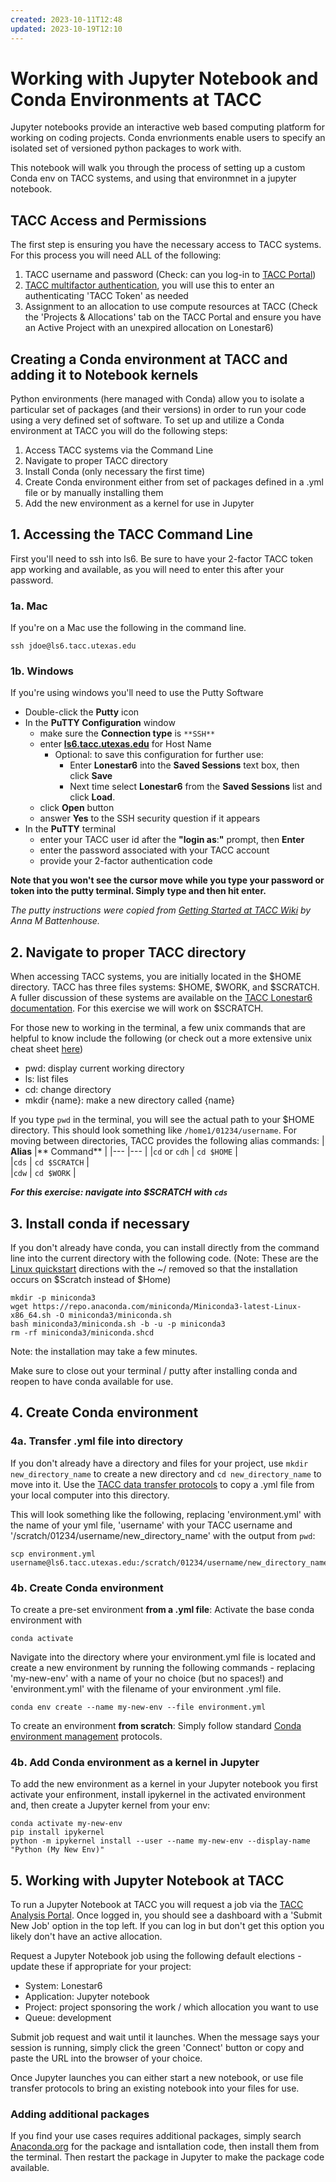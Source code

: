 ```yaml
---
created: 2023-10-11T12:48
updated: 2023-10-19T12:10
---
```

# Working with Jupyter Notebook and Conda Environments at TACC
Jupyter notebooks provide an interactive web based computing platform for working on coding projects. Conda envrionments enable users to specify an isolated set of versioned python packages to work with. 

This notebook will walk you through the process of setting up a custom Conda env on TACC systems, and using that environmnet in a jupyter notebook.

## TACC Access and Permissions
The first step is ensuring you have the necessary access to TACC systems.  For this process you will need ALL of the following:  
1. TACC username and password (Check: can you log-in to [TACC Portal](https://tacc.utexas.edu/portal/))
2. [TACC multifactor authentication](https://docs.tacc.utexas.edu/basics/mfa/), you will use this to enter an authenticating 'TACC Token' as needed
3. Assignment to an allocation to use compute resources at TACC (Check the 'Projects & Allocations' tab on the TACC Portal and ensure you have an Active Project with an unexpired allocation on Lonestar6)

## Creating a Conda environment at TACC and adding it to Notebook kernels
Python environments (here managed with Conda) allow you to isolate a particular set of packages (and their versions) in order to run your code using a very defined set of software.  To set up and utilize a Conda environment at TACC you will do the following steps:
1. Access TACC systems via the Command Line
2. Navigate to proper TACC directory
3. Install Conda (only necessary the first time)
4. Create Conda environment either from set of packages defined in a .yml file or by manually installing them
5. Add the new environment as a kernel for use in Jupyter

## 1. Accessing the TACC Command Line

First you'll need to ssh into ls6. Be sure to have your 2-factor TACC token app working and available, as you will need to enter this after your password.

### 1a. Mac
If you're on a Mac use the following in the command line. 
```
ssh jdoe@ls6.tacc.utexas.edu
```

### 1b. Windows
If you're using windows you'll need to use the Putty Software

- Double-click the **Putty** icon
- In the **PuTTY Configuration** window
    - make sure the **Connection type** is `**SSH**`
    - enter **[ls6.tacc.utexas.edu](http://ls6.tacc.utexas.edu/)** for Host Name
        - Optional: to save this configuration for further use:
            - Enter **Lonestar6** into the **Saved Sessions** text box, then click **Save**
            - Next time select **Lonestar6** from the **Saved Sessions** list and click **Load**.
    - click **Open** button
    - answer **Yes** to the SSH security question if it appears
- In the **PuTTY** terminal
    - enter your TACC user id after the **"login as**:**"** prompt, then **Enter**
    - enter the password associated with your TACC account
    - provide your 2-factor authentication code  

**Note that you won't see the cursor move while you type your password or token into the putty terminal. Simply type and then hit enter.**

*The putty instructions were copied from [Getting Started at TACC Wiki](https://wikis.utexas.edu/display/CoreNGSTools/Getting+started+at+TACC) by Anna M Battenhouse.*



## 2. Navigate to proper TACC directory
When accessing TACC systems, you are initially located in the $HOME directory.  TACC has three files systems: $HOME, $WORK, and $SCRATCH.  A fuller discussion of these systems are available on the [TACC Lonestar6 documentation](https://docs.tacc.utexas.edu/hpc/lonestar6/#files).  For this exercise we will work on $SCRATCH.

For those new to working in the terminal, a few unix commands that are helpful to know include the following (or check out a more extensive unix cheat sheet [here](https://mally.stanford.edu/~sr/computing/basic-unix.html))

* pwd: display current working directory
* ls: list files
* cd: change directory
* mkdir {name}: make a new directory called {name}

If you type `pwd` in the terminal, you will see the actual path to your $HOME directory. This should look something like `/home1/01234/username`. For moving between directories, TACC provides the following alias commands:
| **Alias** 	|** Command**  	| 
|---	|---	|
|`cd` or `cdh`  	| `cd $HOME`  	|  	
|`cds`  	| `cd $SCRATCH`  	|  	
|`cdw`  	| `cd $WORK`  	|  	
	

***For this exercise: navigate into $SCRATCH with `cds`***

## 3. Install conda if necessary
If you don't already have conda, you can install directly from the command line into the current directory with the following code. (Note: These are the [Linux quickstart](https://docs.conda.io/projects/miniconda/en/latest/index.html#quick-command-line-install) directions with the ~/ removed so that the installation occurs on $Scratch instead of $Home)

```
mkdir -p miniconda3
wget https://repo.anaconda.com/miniconda/Miniconda3-latest-Linux-x86_64.sh -O miniconda3/miniconda.sh
bash miniconda3/miniconda.sh -b -u -p miniconda3
rm -rf miniconda3/miniconda.shcd
```
Note: the installation may take a few minutes.

Make sure to close out your terminal / putty after installing conda and reopen to have conda available for use. 


## 4. Create Conda environment

### 4a. Transfer .yml file into directory
If you don't already have a directory and files for your project, use `mkdir new_directory_name` to create a new directory and `cd new_directory_name` to move into it. Use the [TACC data transfer protocols](https://docs.tacc.utexas.edu/basics/datatransferguide/) to copy a .yml file from your local computer into this directory.  

This will look something like the following, replacing 'environment.yml' with the name of your yml file, 'username' with your TACC username and '/scratch/01234/username/new_directory_name' with the output from `pwd`:

    scp environment.yml username@ls6.tacc.utexas.edu:/scratch/01234/username/new_directory_name

### 4b. Create Conda environment 
To create a pre-set environment **from a .yml file**: 
Activate the base conda environment with

    conda activate
    
Navigate into the directory where your environment.yml file is located and create a new environment by running the following commands - replacing 'my-new-env' with a name of your no choice (but no spaces!) and 'environment.yml' with the filename of your environment .yml file. 

    conda env create --name my-new-env --file environment.yml 
    

To create an environment **from scratch**: 
Simply follow standard [Conda environment management](https://docs.conda.io/projects/conda/en/latest/user-guide/tasks/manage-environments.html) protocols. 

### 4b. Add Conda environment as a kernel in Jupyter
To add the new environment as a kernel in your Jupyter notebook you first activate your enfironment, install ipykernel in the activated environment and, then create a Jupyter kernel from your env:

    conda activate my-new-env
    pip install ipykernel
    python -m ipykernel install --user --name my-new-env --display-name "Python (My New Env)"

## 5. Working with Jupyter Notebook at TACC
To run a Jupyter Notebook at TACC you will request a job via the [TACC Analysis Portal](https://tap.tacc.utexas.edu). Once logged in, you should see a dashboard with a 'Submit New Job' option in the top left. If you can log in but don't get this option you likely don't have an active allocation.

Request a Jupyter Notebook job using the following default elections - update these if appropriate for your project:
* System: Lonestar6
* Application: Jupyter notebook
* Project: project sponsoring the work / which allocation you want to use
* Queue: development 

Submit job request and wait until it launches. When the message says your session is running, simply click the green 'Connect' button or copy and paste the URL into the browser of your choice.

Once Jupyter launches you can either start a new notebook, or use file transfer protocols to bring an existing notebook into your files for use.

### Adding additional packages
If you find your use cases requires additional packages, simply search [Anaconda.org](https://anaconda.org/) for the package and isntallation code, then install them from the terminal.  Then restart the package in Jupyter to make the package code available.
